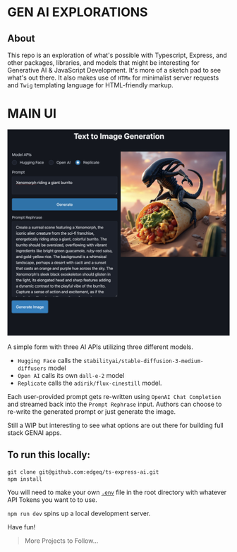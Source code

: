 # GEN AI EXPLORATIONS

## About

This repo is an exploration of what's possible with Typescript, Express, and other packages, libraries, and models that might be interesting for Generative AI & JavaScript Development. It's more of a sketch pad to see what's out there. It also makes use of `HTMx` for minimalist server requests and `Twig` templating language for HTML-friendly markup.

# MAIN UI
![Prompt: Xenomorph riding a giant burrito](src/public/assets/images/UI_ScreenShot.png "Main UI")

A simple form with three AI APIs utilizing three different models. 

- `Hugging Face` calls the `stabilityai/stable-diffusion-3-medium-diffusers` model
- `Open AI` calls its own `dall-e-2` model
- `Replicate` calls the `adirik/flux-cinestill` model. 

Each user-provided prompt gets re-written using `OpenAI Chat Completion` and streamed back into the `Prompt Rephrase` input. Authors can choose to re-write the generated prompt or just generate the image. 

Still a WIP but interesting to see what options are out there for building full stack GENAI apps.

## To run this locally:

```
git clone git@github.com:edgeq/ts-express-ai.git
npm install
```

You will need to make your own [`.env`](./.env.example) file in the root directory with whatever API Tokens you want to to use.

`npm run dev` spins up a local development server. 

Have fun!

> More Projects to Follow... 